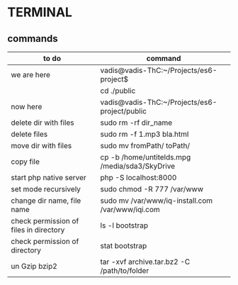 # TERMINAL
## commands
|to do                                             |command                                          |
|--------------------------------------------------|-------------------------------------------------|
|we are here                                       |vadis@vadis-ThC:~/Projects/es6-project$          |
|                                                  |cd ./public                                      |
|now here                                          |vadis@vadis-ThC:~/Projects/es6-project/public    |
|delete dir with files                             |sudo rm -rf dir_name                             |
|delete files                                      |sudo rm -f 1.mp3 bla.html                        |
|move dir with files                               |sudo mv fromPath/ toPath/                        |
|copy file                                         |cp -b /home/untitelds.mpg /media/sda3/SkyDrive   |
|start php native server                           |php -S localhost:8000                            |
|set mode recursively                              |sudo chmod -R 777 /var/www                       |
|change dir name, file name                        |sudo mv /var/www/iq-install.com /var/www/iqi.com |
|check permission of files in directory            |ls -l bootstrap                                  |
|check permission of directory                     |stat bootstrap                                   |
|un Gzip bzip2                                     |tar -xvf archive.tar.bz2 -C /path/to/folder      |
